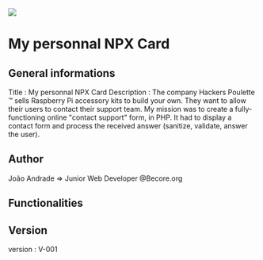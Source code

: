 <img src="https://img.shields.io/badge/MADE%20WITH-NodeJS-brightgreen?style=for-the-badge">


# My personnal NPX Card

## General informations 
Title       : My personnal NPX Card
Description : The company Hackers Poulette ™ sells Raspberry Pi accessory kits to build your own. They want to allow their users to contact their support team. My mission was to create a fully-functioning online "contact support" form, in PHP.
It had to display a contact form and process the received answer (sanitize, validate, answer the user).


## Author
João Andrade => Junior Web Developer @Becore.org


## Functionalities


## Version 
version : V-001

